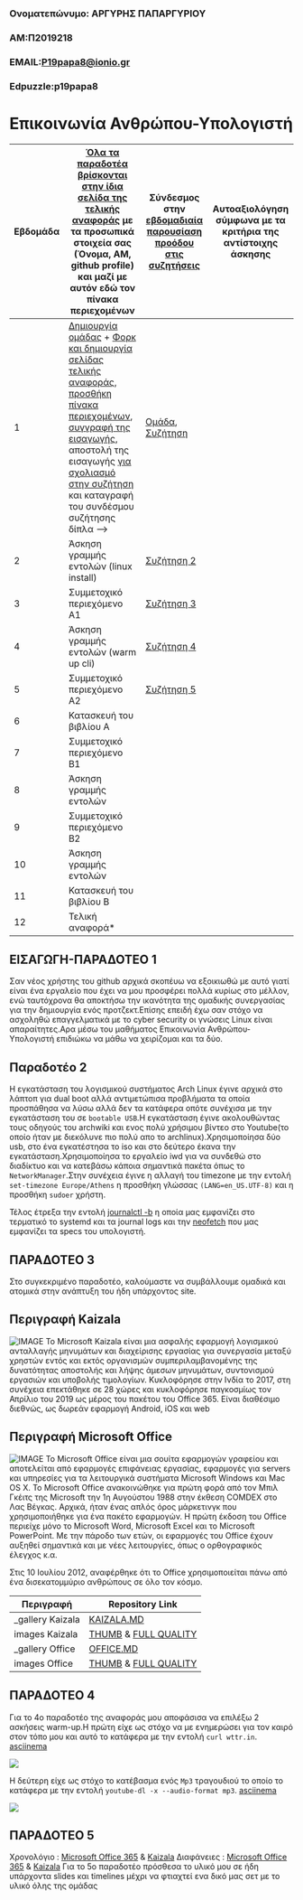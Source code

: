 ### Ονοματεπώνυμο: ΑΡΓΥΡΗΣ ΠΑΠΑΡΓΥΡΙΟΥ
### ΑΜ:Π2019218 
### EMAIL:P19papa8@ionio.gr
### Edpuzzle:p19papa8

# Επικοινωνία Ανθρώπου-Υπολογιστή
| Εβδομάδα | [Όλα τα παραδοτέα βρίσκονται στην ίδια σελίδα της τελικής αναφοράς](https://courses-ionio.github.io/help/deliverables/) με τα προσωπικά στοιχεία σας (Όνομα, ΑΜ, github profile) και μαζί με αυτόν εδώ τον πίνακα περιεχομένων | Σύνδεσμος στην [εβδομαδιαία παρουσίαση προόδου στις συζητήσεις](https://github.com/courses-ionio/help/discussions/categories/show-and-tell) | Αυτοαξιολόγηση σύμφωνα με τα κριτήρια της αντίστοιχης άσκησης |
| --- | --- | --- | --- |
| 1 |  [Δημιουργία ομάδας](https://github.com/courses-ionio/hci/discussions/1794) + [Φορκ και δημιουργία σελίδας τελικής αναφοράς](https://courses-ionio.github.io/help/guide/), [προσθήκη πίνακα περιεχομένων](https://raw.githubusercontent.com/courses-ionio/hci/master/README.md), [συγγραφή της εισαγωγής](https://courses-ionio.github.io/help/intro/), αποστολή της εισαγωγής [για σχολιασμό στην συζήτηση](https://github.com/courses-ionio/help/discussions/categories/show-and-tell) και καταγραφή του συνδέσμου συζήτησης δίπλα --> |[Oμάδα](https://github.com/Millennials-2), [Συζήτηση](https://github.com/courses-ionio/help/discussions/867) | |
| 2 | Άσκηση γραμμής εντολών (linux install) |[Συζήτηση 2](https://github.com/courses-ionio/help/discussions/1102) | |
| 3 | Συμμετοχικό περιεχόμενο A1 | [Συζήτηση 3](https://github.com/courses-ionio/help/discussions/1411) | |
| 4 | Άσκηση γραμμής εντολών (warm up cli) |[Συζήτηση 4](https://github.com/courses-ionio/help/discussions/1411) | |
| 5 | Συμμετοχικό περιεχόμενο A2 | [Συζήτηση 5](https://github.com/courses-ionio/help/discussions/1502) | |
| 6 | Κατασκευή του βιβλίου Α | | |
| 7 | Συμμετοχικό περιεχόμενο B1 | | |
| 8 | Άσκηση γραμμής εντολών | | |
| 9 | Συμμετοχικό περιεχόμενο B2 | | |
| 10 | Άσκηση γραμμής εντολών | | |
| 11 | Κατασκευή του βιβλίου Β | | |
| 12 | Τελική αναφορά* | | |


## ΕΙΣΑΓΩΓΗ-ΠΑΡΑΔΟΤΕΟ 1
Σαν νέος χρήστης του github αρχικά σκοπέυω να εξοικιωθώ με αυτό γιατί είναι ένα εργαλείο που έχει να μου προσφέρει πολλά κυρίως στο μέλλον, ενώ ταυτόχρονα θα αποκτήσω την ικανότητα της ομαδικής συνεργασίας για την δημιουργία ενός προτζεκτ.Επίσης επειδή έχω σαν στόχο να ασχοληθώ επαγγελματικά με το cyber security οι γνώσεις Linux είναι απαραίτητες.Αρα μέσω του μαθήματος Επικοινωνία Ανθρώπου-Υπολογιστή επιδιώκω να μάθω να χειρίζομαι και τα δύο.
## Παραδοτέο 2 

Η εγκατάσταση του λογισμικού συστήματος Arch Linux έγινε αρχικά στο λάπτοπ για dual boot αλλά αντιμετώπισα προβλήματα τα οποία προσπάθησα να λύσω αλλά δεν τα κατάφερα οπότε συνέχισα με την εγκατάσταση του σε `bootable USB`.H εγκατάσταση έγινε ακολουθώντας τους οδηγούς του archwiki και ενος πολύ χρήσιμου βίντεο στο Youtube(το οποίο ήταν με διεκόλυνε πιο πολύ απο το archlinux).Χρησιμοποίησα δύο usb, στο ένα εγκατέστησα το iso και στο δεύτερο έκανα την εγκατάσταση.Χρησιμοποίησα το εργαλείο iwd για να συνδεθώ στο διαδίκτυο και να κατεβάσω κάποια σημαντικά πακέτα όπως το `NetworkManager`.Στην συνέχεια έγινε η αλλαγή του timezone με την εντολή `set-timezone Europe/Athens` η προσθήκη γλώσσας `(LANG=en_US.UTF-8)` και η προσθήκη `sudoer` χρήστη.

Τέλος έτρεξα την εντολή [journalctl -b](https://asciinema.org/a/LN10g1Hflka3lkJbtztpJV4sT) η οποία μας εμφανίζει στο τερματικό το systemd και τα journal logs και την [neofetch](https://asciinema.org/a/Q1TA6sGCwiWhXRK1nkyLhE0Fb) που μας εμφανίζει τα specs του υπολογιστή.
 
 ## ΠΑΡΑΔΟΤΕΟ 3
 Στο συγκεκριμένο παραδοτέο, καλούμαστε να συμβάλλουμε ομαδικά και ατομικά στην ανάπτυξη του ήδη υπάρχοντος site.
 ## Περιγραφή Kaizala
 
 ![IMAGE](https://github.com/P2019218/images/blob/master/Microsoft-Kaizala-thumb.png)
 Το Microsoft Kaizala είναι μια ασφαλής εφαρμογή λογισμικού ανταλλαγής μηνυμάτων και διαχείρισης εργασίας για συνεργασία μεταξύ χρηστών εντός και εκτός οργανισμών συμπεριλαμβανομένης της δυνατότητας αποστολής και λήψης άμεσων μηνυμάτων, συντονισμού εργασιών και υποβολής τιμολογίων. Κυκλοφόρησε στην Ινδία το 2017, στη συνέχεια επεκτάθηκε σε 28 χώρες και κυκλοφόρησε παγκοσμίως τον Απρίλιο του 2019 ως μέρος του πακέτου του Office 365. Είναι διαθέσιμο διεθνώς, ως δωρεάν εφαρμογή Android, iOS και web
 ## Περιγραφή Microsoft Office 
 
 ![IMAGE](https://github.com/P2019218/images/blob/master/office365-thumb.png) 
Το Microsoft Office είναι μια σουίτα εφαρμογών γραφείου και αποτελείται από εφαρμογές επιφάνειας εργασίας, εφαρμογές για servers και υπηρεσίες για τα λειτουργικά συστήματα Microsoft Windows και Mac OS X. Το Microsoft Office ανακοινώθηκε για πρώτη φορά από τον Μπιλ Γκέιτς της Microsoft την 1η Αυγούστου 1988 στην έκθεση COMDEX στο Λας Βέγκας. Αρχικά, ήταν ένας απλός όρος μάρκετινγκ που χρησιμοποιήθηκε για ένα πακέτο εφαρμογών. Η πρώτη έκδοση του Office περιείχε μόνο το Microsoft Word, Microsoft Excel και το Microsoft PowerPoint. Με την πάροδο των ετών, οι εφαρμογές του Office έχουν αυξηθεί σημαντικά και με νέες λειτουργίες, όπως ο ορθογραφικός έλεγχος κ.α.

Στις 10 Ιουλίου 2012, αναφέρθηκε ότι το Office χρησιμοποιείται πάνω από ένα δισεκατομμύριο ανθρώπους σε όλο τον κόσμο.

 
 
 
 
| Περιγραφή | Repository Link |
 | --- | --- |
 |_gallery Kaizala|[KAIZALA.MD](https://github.com/P2019218/_gallery/blob/6d0f86d95b33e8df84ffab3c695e202c8e1f13ad/Microsoft-Kaizala.md)| 
 |images Kaizala|[THUMB](https://github.com/P2019218/images/blob/master/Microsoft-Kaizala-thumb.png) & [FULL QUALITY](https://github.com/P2019218/images/blob/master/Microsoft-Kaizala.png)|
 |_gallery Office|[OFFICE.MD](https://github.com/P2019218/_gallery/blob/6d0f86d95b33e8df84ffab3c695e202c8e1f13ad/office365.md)|
 |images Office|[THUMB](https://github.com/P2019218/images/blob/master/office365-thumb.png) & [FULL QUALITY](https://github.com/P2019218/images/blob/master/office365.png)|
 
 
 
 
 ## ΠΑΡΑΔΟΤΕΟ 4
 
 Για το 4ο παραδοτέο της αναφοράς μου αποφάσισα να επιλέξω 2 ασκήσεις warm-up.Η πρώτη είχε ως στόχο να με ενημερώσει για τον καιρό στον τόπο μου και αυτό το κατάφερα με την εντολή `curl wttr.in`. [asciinema](https://asciinema.org/a/WRYzcYuKqnrdQf9FBFiaYnFJx)
 
 <a href="https://asciinema.org/a/WRYzcYuKqnrdQf9FBFiaYnFJx" target="_blank"><img src="https://asciinema.org/a/WRYzcYuKqnrdQf9FBFiaYnFJx.svg" /></a>
 
 
 
 H δεύτερη είχε ως στόχο το κατέβασμα ενός `Mp3` τραγουδιού το οποίο το κατάφερα με την εντολή `youtube-dl -x --audio-format mp3`. [asciinema](https://asciinema.org/a/MGIAhHjT47V34YxdXjtxR2hi3)
 
 <a href="https://asciinema.org/a/MGIAhHjT47V34YxdXjtxR2hi3" target="_blank"><img src="https://asciinema.org/a/MGIAhHjT47V34YxdXjtxR2hi3.svg" /></a>
 ## ΠΑΡΑΔΟΤΕΟ 5 
 
 Χρονολόγιο :  [Microsoft Office 365](https://2019218.netlify.app/timeline/microsoft/) & [Kaizala](https://2019218.netlify.app/timeline/microsoft/)
Διαφάνειες : [Microsoft Office 365](https://2019218.netlify.app/slides/tools/) & [Kaizala](https://2019218.netlify.app/slides/tools/)
Για το 5ο παραδοτέο πρόσθεσα το υλικό μου σε ήδη υπάρχοντα slides και timelines μέχρι να φτιαχτεί ενα δικό μας σετ με το υλικό όλης της ομάδας
 
